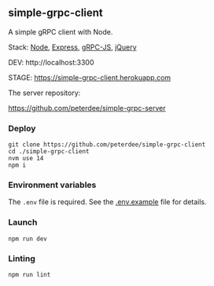 ## simple-grpc-client

A simple gRPC client with Node.

Stack: [Node](https://nodejs.org), [Express](http://expressjs.com), [gRPC-JS](https://www.npmjs.com/package/@grpc/grpc-js), [jQuery](https://jquery.com)

DEV: http://localhost:3300

STAGE: https://simple-grpc-client.herokuapp.com

The server repository:

https://github.com/peterdee/simple-grpc-server

### Deploy

```shell script
git clone https://github.com/peterdee/simple-grpc-client
cd ./simple-grpc-client
nvm use 14
npm i
```

### Environment variables

The `.env` file is required. See the [.env.example](.env.example) file for details.

### Launch

```shell script
npm run dev
```

### Linting

```shell script
npm run lint
```
